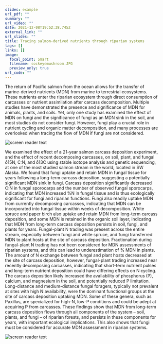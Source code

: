 ```yaml
---
slides: example
url_pdf: ""
summary: ""
url_video: ""
date: 2021-12-08T19:52:38.745Z
external_link: ""
url_slides: ""
title: Tracing salmon-derived nutrients through riparian systems
tags: []
links: []
image:
  focal_point: Smart
  filename: sockeyemushroom.JPG
  preview_only: true
url_code: ""
---
```

The return of Pacific salmon from the ocean allows for the transfer of marine-derived nutrients (MDN) from marine to terrestrial ecosystems. These nutrients enter the riparian ecosystem through direct consumption of carcasses or nutrient assimilation after carcass decomposition. Multiple studies have demonstrated the presence and significance of MDN for animals, plants, and soils. Yet, only one study has examined the effect of MDN on fungi and the significance of fungi as an MDN sink in the soil, and most studies do not consider fungi. However, fungi play a crucial role in nutrient cycling and organic matter decomposition, and many processes are overlooked when tracing the flow of MDN if fungi are not considered. 

![screen reader text](fishandfungi.jpg "Flow of nutrients into fungal-plant system")

We examined the effect of a 21-year salmon carcass deposition experiment, and the effect of recent decomposing carcasses, on soil, plant, and fungal δ15N, C:N, and δ13C using stable isotope analysis and genetic sequencing, at one of the most studied salmon stream in the world, located in SW Alaska. We found that fungi uptake and retain MDN in fungal tissue for years following a long-term carcass deposition, suggesting a potentially significant MDN sink in fungi. Carcass deposition significantly decreased C:N in fungal sporocarps and the number of observed fungal sporocarps, indicating that MDN increased %N in fungal tissue and is thus ecologically significant for fungi and riparian functions. Fungi also readily uptake MDN from currently decomposing carcasses, indicating that MDN can be incorporated into fungal tissue within weeks of decomposition. White spruce and paper birch also uptake and retain MDN from long-term carcass deposition, and some MDN is retained in the organic soil layer, indicating that MDN from long-term carcass deposition persists in soil, fungi, and plants for years. Fungal-plant N trading was present across the entire stream, especially between fungi and white spruce, and fungi transferred MDN to plant hosts at the site of carcass deposition. Fractionation during fungal-plant N trading has not been considered for MDN assessments of riparian systems, and this can lead to underestimation of % MDN in plants. The amount of N exchange between fungal and plant hosts decreased at the site of carcass deposition, however, fungal-plant trading increased near recently decomposing carcasses, indicating that short-term nutrient pulses and long-term nutrient deposition could have differing effects on N cycling. The carcass deposition likely increased the availability of phosphorus (P), calcium, and magnesium in the soil, and potentially reduced P limitation. Long-distance and medium-distance fungal foragers, typically not prevalent at sites with high N availability, were the dominant functional groups at the site of carcass deposition uptaking MDN. Some of these genera, such as Paxillus, are specialized for high-N, low-P conditions and could be adept at acquiring P from carcasses. These findings show that MDN from long-term carcass deposition flows through all components of the system – soil, plants, and fungi – of riparian forests, and persists in these components for years, with important ecological implications. This also shows that fungi must be considered for accurate MDN assessment in riparian systems. 

![screen reader text](sockeyemushroom.jpg "A mushroom near a decomposing salmon carcass")
